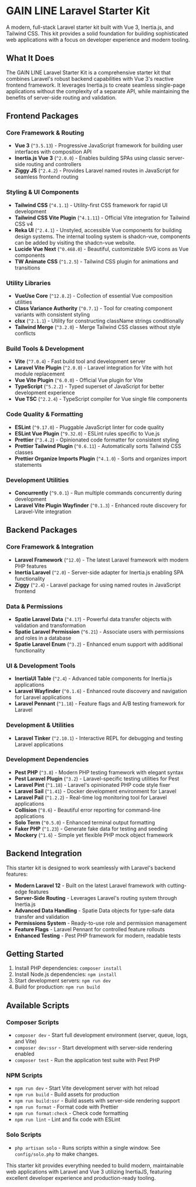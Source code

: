 # GAIN LINE Laravel Starter Kit

A modern, full-stack Laravel starter kit built with Vue 3, Inertia.js, and Tailwind CSS. This kit provides a solid foundation for building sophisticated web applications with a focus on developer experience and modern tooling.

## What It Does

The GAIN LINE Laravel Starter Kit is a comprehensive starter kit that combines Laravel's robust backend capabilities with Vue 3's reactive frontend framework. It leverages Inertia.js to create seamless single-page applications without the complexity of a separate API, while maintaining the benefits of server-side routing and validation.

## Frontend Packages

### Core Framework & Routing
- **Vue 3** (`^3.5.13`) - Progressive JavaScript framework for building user interfaces with composition API
- **Inertia.js Vue 3** (`^2.0.0`) - Enables building SPAs using classic server-side routing and controllers
- **Ziggy JS** (`^2.4.2`) - Provides Laravel named routes in JavaScript for seamless frontend routing

### Styling & UI Components
- **Tailwind CSS** (`^4.1.1`) - Utility-first CSS framework for rapid UI development
- **Tailwind CSS Vite Plugin** (`^4.1.11`) - Official Vite integration for Tailwind CSS v4
- **Reka UI** (`^2.4.1`) - Unstyled, accessible Vue components for building design systems. The internal tooling system is shadcn-vue, components can be added by visiting the shadcn-vue website.
- **Lucide Vue Next** (`^0.468.0`) - Beautiful, customizable SVG icons as Vue components
- **TW Animate CSS** (`^1.2.5`) - Tailwind CSS plugin for animations and transitions

### Utility Libraries
- **VueUse Core** (`^12.8.2`) - Collection of essential Vue composition utilities
- **Class Variance Authority** (`^0.7.1`) - Tool for creating component variants with consistent styling
- **clsx** (`^2.1.1`) - Utility for constructing className strings conditionally
- **Tailwind Merge** (`^3.2.0`) - Merge Tailwind CSS classes without style conflicts

### Build Tools & Development
- **Vite** (`^7.0.4`) - Fast build tool and development server
- **Laravel Vite Plugin** (`^2.0.0`) - Laravel integration for Vite with hot module replacement
- **Vue Vite Plugin** (`^6.0.0`) - Official Vue plugin for Vite
- **TypeScript** (`^5.2.2`) - Typed superset of JavaScript for better development experience
- **Vue TSC** (`^2.2.4`) - TypeScript compiler for Vue single file components

### Code Quality & Formatting
- **ESLint** (`^9.17.0`) - Pluggable JavaScript linter for code quality
- **ESLint Vue Plugin** (`^9.32.0`) - ESLint rules specific to Vue.js
- **Prettier** (`^3.4.2`) - Opinionated code formatter for consistent styling
- **Prettier Tailwind Plugin** (`^0.6.11`) - Automatically sorts Tailwind CSS classes
- **Prettier Organize Imports Plugin** (`^4.1.0`) - Sorts and organizes import statements

### Development Utilities
- **Concurrently** (`^9.0.1`) - Run multiple commands concurrently during development
- **Laravel Vite Plugin Wayfinder** (`^0.1.3`) - Enhanced route discovery for Laravel-Vite integration

## Backend Packages

### Core Framework & Integration
- **Laravel Framework** (`^12.0`) - The latest Laravel framework with modern PHP features
- **Inertia Laravel** (`^2.0`) - Server-side adapter for Inertia.js enabling SPA functionality
- **Ziggy** (`^2.4`) - Laravel package for using named routes in JavaScript frontend

### Data & Permissions
- **Spatie Laravel Data** (`^4.17`) - Powerful data transfer objects with validation and transformation
- **Spatie Laravel Permission** (`^6.21`) - Associate users with permissions and roles in a database
- **Spatie Laravel Enum** (`^3.2`) - Enhanced enum support with additional functionality

### UI & Development Tools
- **InertiaUI Table** (`^2.4`) - Advanced table components for Inertia.js applications
- **Laravel Wayfinder** (`^0.1.6`) - Enhanced route discovery and navigation for Laravel applications
- **Laravel Pennant** (`^1.18`) - Feature flags and A/B testing framework for Laravel

### Development & Utilities
- **Laravel Tinker** (`^2.10.1`) - Interactive REPL for debugging and testing Laravel applications

### Development Dependencies
- **Pest PHP** (`^3.8`) - Modern PHP testing framework with elegant syntax
- **Pest Laravel Plugin** (`^3.2`) - Laravel-specific testing utilities for Pest
- **Laravel Pint** (`^1.18`) - Laravel's opinionated PHP code style fixer
- **Laravel Sail** (`^1.41`) - Docker development environment for Laravel
- **Laravel Pail** (`^1.2.2`) - Real-time log monitoring tool for Laravel applications
- **Collision** (`^8.6`) - Beautiful error reporting for command-line applications
- **Solo Term** (`^0.5.0`) - Enhanced terminal output formatting
- **Faker PHP** (`^1.23`) - Generate fake data for testing and seeding
- **Mockery** (`^1.6`) - Simple yet flexible PHP mock object framework

## Backend Integration

This starter kit is designed to work seamlessly with Laravel's backend features:

- **Modern Laravel 12** - Built on the latest Laravel framework with cutting-edge features
- **Server-Side Routing** - Leverages Laravel's routing system through Inertia.js
- **Advanced Data Handling** - Spatie Data objects for type-safe data transfer and validation
- **Permissions System** - Ready-to-use role and permission management
- **Feature Flags** - Laravel Pennant for controlled feature rollouts
- **Enhanced Testing** - Pest PHP framework for modern, readable tests

## Getting Started

1. Install PHP dependencies: `composer install`
2. Install Node.js dependencies: `npm install`
3. Start development servers: `npm run dev`
4. Build for production: `npm run build`

## Available Scripts

### Composer Scripts
- `composer dev` - Start full development environment (server, queue, logs, and Vite)
- `composer dev:ssr` - Start development with server-side rendering enabled
- `composer test` - Run the application test suite with Pest PHP

### NPM Scripts
- `npm run dev` - Start Vite development server with hot reload
- `npm run build` - Build assets for production
- `npm run build:ssr` - Build assets with server-side rendering support
- `npm run format` - Format code with Prettier
- `npm run format:check` - Check code formatting
- `npm run lint` - Lint and fix code with ESLint

### Solo Scripts
- `php artisan solo` - Runs scripts within a single window. See `config/solo.php` to make changes.

This starter kit provides everything needed to build modern, maintainable web applications with Laravel and Vue 3 utilizing InertiaJS, featuring excellent developer experience and production-ready tooling.
